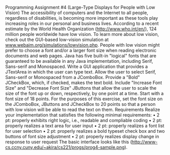 Programming Assignment #4
(Large-Type Displays for People with Low Vision) The accessibility of computers and the Internet to all people, regardless of disabilities, is becoming more important as these tools play increasing roles in our personal and business lives. According to a recent estimate by the World Health Organization (http://www.who.int/en/), 124 million people worldwide have low vision. To learn more about low vision, check out the GUI-based low-vision simulation at www.webaim.org/simulations/lowvision.php.
People with low vision might prefer to choose a font and/or a larger font size when reading electronic documents and web pages. Java has five built-in "logical" fonts that are guaranteed to be available in any Java implementation, including Serif, Sans-serif and Monospaced. Write a GUI application that provides a JTextArea in which the user can type text. Allow the user to select Serif, Sans-serif or Monospaced from a JComboBox. Provide a "Bold" JCheckBox, which, if checked, makes the text bold. Include "Increase Font Size" and "Decrease Font Size" JButtons that allow the user to scale the size of the font up or down, respectively, by one point at a time. Start with a font size of 18 points. For the purposes of this exercise, set the font size on the JComboBox, JButtons and JCheckBox to 20 points so that a person with low vision will be able to read the text on them.
Requirements
Realize your implementation that satisfies the following minimal requirements:
•	2 pt: properly exhibits right logic, i.e., readable and compliable coding
•	2 pt: properly realizes a text area for user input
•	2 pt: properly realizes a font list for user selection
•	2 pt: properly realizes a bold typeset check box and two buttons of font size adjustment
•	2 pt: properly realizes display change in response to user request
The basic interface looks like this (http://www-cs.ccny.cuny.edu/~akira/cs221/progs/prog4-sample.png).
